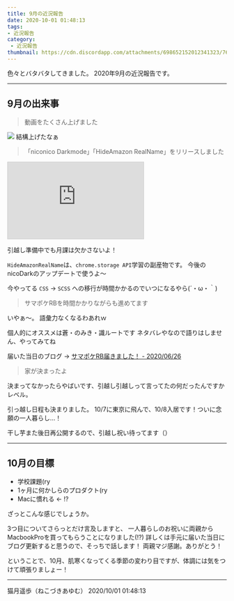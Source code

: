 ```yaml
---
title: 9月の近況報告
date: 2020-10-01 01:48:13
tags:
- 近況報告
category:
 - 近況報告
thumbnail: https://cdn.discordapp.com/attachments/698652152012341323/760899887688187984/1.png
---
```


色々とバタバタしてきました。
2020年9月の近況報告です。

<!-- more -->

---

## 9月の出来事

> 動画をたくさん上げました

![](https://cdn.discordapp.com/attachments/698652152012341323/760902334670438440/unknown.png)
結構上げたなぁ

> 「niconico Darkmode」「HideAmazon RealName」をリリースしました
<iframe width="312" height="176" src="https://ext.nicovideo.jp/thumb/sm37578183" scrolling="no" style="border:solid 1px #ccc;" frameborder="0"><a href="https://www.nicovideo.jp/watch/sm37578183">ニコニコを "ダークモード" 化する拡張機能作ってみた！</a></iframe>

引越し準備中でも月課は欠かさないよ！

`HideAmazonRealName`は、`chrome.storage API`学習の副産物です。
今後のnicoDarkのアップデートで使うよ～

今やってる `CSS` → `SCSS` への移行が時間かかるのでいつになるやら(´・ω・｀)

> サマポケRBを時間かかりながらも進めてます

いやぁ～。
語彙力なくなるわあれｗ

個人的にオススメは蒼・のみき・識ルートです
ネタバレやなので語りはしません、やってみてね

届いた当日のブログ → [サマポケRB届きました！ - 2020/06/26](http://blog.nekozuki.me/nl25/)

> 家が決まったよ

決まってなかったらやばいです、引越し引越しって言ってたの何だったんですかレベル。

引っ越し日程も決まりました。
10/7に東京に飛んで、10/8入居です！ついに念願の一人暮らし...！

干し芋また後日再公開するので、引越し祝い待ってます（）

---

## 10月の目標

- 学校課題(ry
- 1ヶ月に何かしらのプロダクト(ry
- Macに慣れる ← !?

ざっとこんな感じでしょうか。

3つ目についてさらっとだけ言及しますと、
一人暮らしのお祝いに両親からMacbookProを買ってもらうことになりました(!?)
詳しくは手元に届いた当日にブログ更新すると思うので、そっちで話します！
両親マジ感謝。ありがとう！

ということで、10月、肌寒くなってくる季節の変わり目ですが、体調には気をつけて頑張りましょー！

---

猫月遥歩（ねこづきあゆむ）
2020/10/01 01:48:13 